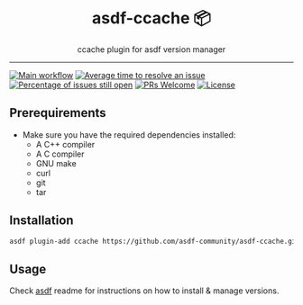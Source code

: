 <div align="center">
<h1>asdf-ccache 📦</h1>
ccache plugin for asdf version manager
</div>
<hr />

[![Main workflow](https://github.com/asdf-community/asdf-ccache/workflows/Main%20workflow/badge.svg)](https://github.com/asdf-community/asdf-ccache/actions)
[![Average time to resolve an issue](https://isitmaintained.com/badge/resolution/asdf-community/asdf-ccache.svg)](https://isitmaintained.com/project/asdf-community/asdf-ccache 'Average time to resolve an issue')
[![Percentage of issues still open](https://isitmaintained.com/badge/open/asdf-community/asdf-ccache.svg)](https://isitmaintained.com/project/asdf-community/asdf-ccache 'Percentage of issues still open')
[![PRs Welcome](https://img.shields.io/badge/PRs-welcome-brightgreen.svg)](http://makeapullrequest.com)
[![License](https://img.shields.io/github/license/asdf-community/asdf-ccache?color=brightgreen)](https://github.com/asdf-community/asdf-ccache/blob/master/LICENSE)

## Prerequirements

- Make sure you have the required dependencies installed:
  - A C++ compiler
  - A C compiler
  - GNU make
  - curl
  - git
  - tar

## Installation

```bash
asdf plugin-add ccache https://github.com/asdf-community/asdf-ccache.git
```

## Usage

Check [asdf](https://github.com/asdf-vm/asdf) readme for instructions on how to
install & manage versions.
